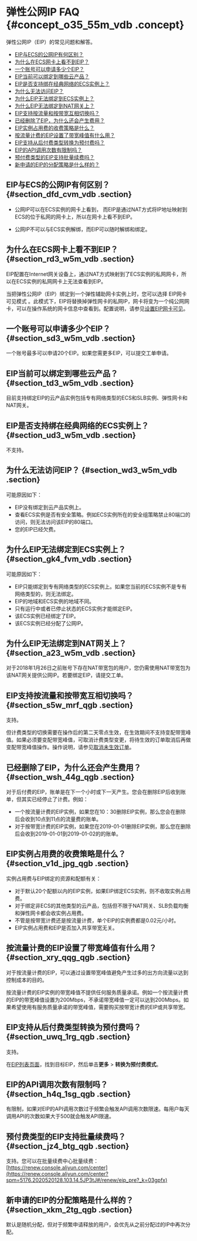 # 弹性公网IP FAQ {#concept_o35_55m_vdb .concept}

弹性公网IP（EIP）的常见问题和解答。

-   [EIP与ECS的公网IP有何区别？](#section_dfd_cvm_vdb)
-   [为什么在ECS网卡上看不到EIP？](#section_rd3_w5m_vdb)
-   [一个账号可以申请多少个EIP？](#section_sd3_w5m_vdb)
-   [EIP当前可以绑定到哪些云产品？](#section_td3_w5m_vdb)
-   [EIP是否支持绑在经典网络的ECS实例上？](#section_ud3_w5m_vdb)
-   [为什么无法访问EIP？](#section_wd3_w5m_vdb)
-   [为什么EIP无法绑定到ECS实例上？](#section_gk4_fvm_vdb)
-   [为什么EIP无法绑定到NAT网关上？](#section_a23_w5m_vdb)
-   [EIP支持按流量和按带宽互相切换吗？](#section_s5w_mrf_qgb)
-   [已经删除了EIP，为什么还会产生费用？](#section_wsh_44g_qgb)
-   [EIP实例占用费的收费策略是什么？](#section_v1d_jpg_qgb)
-   [按流量计费的EIP设置了带宽峰值有什么用？](#section_xry_qqg_qgb)
-   [EIP支持从后付费类型转换为预付费吗？](#section_uwq_1rg_qgb)
-   [EIP的API调用次数有限制吗？](#section_h4q_1sg_qgb)
-   [预付费类型的EIP支持批量续费吗？](#section_jz4_btg_qgb)
-   [新申请的EIP的分配策略是什么样的？](#section_xkm_2tg_qgb)

## EIP与ECS的公网IP有何区别？ {#section_dfd_cvm_vdb .section}

-   公网IP可以在ECS实例的网卡上看到， 而EIP是通过NAT方式将IP地址映射到ECS的位于私网的网卡上，所以在网卡上看不到EIP。

-   公网IP不可以与ECS实例解绑，而EIP可以随时解绑和绑定。


## 为什么在ECS网卡上看不到EIP？ {#section_rd3_w5m_vdb .section}

EIP配置在Internet网关设备上，通过NAT方式映射到了ECS实例的私网网卡，所以在ECS实例的私网网卡上无法查看到EIP。

当把弹性公网IP（EIP）绑定到一个弹性辅助网卡实例上时，您可以选择 EIP网卡可见模式 。此模式下，EIP将替换掉弹性网卡的私网IP，网卡将变为一个纯公网网卡，可以在操作系统的网卡信息中查看到。配置说明，请参见[设置EIP网卡可见](../../../../../intl.zh-CN/用户指南/设置EIP网卡可见.md#)。

## 一个账号可以申请多少个EIP？ {#section_sd3_w5m_vdb .section}

一个账号最多可以申请20个EIP。如果您需更多EIP，可以提交工单申请。

## EIP当前可以绑定到哪些云产品？ {#section_td3_w5m_vdb .section}

目前支持绑定EIP的云产品实例包括专有网络类型的ECS和SLB实例、弹性网卡和NAT网关。

## EIP是否支持绑在经典网络的ECS实例上？ {#section_ud3_w5m_vdb .section}

不支持。

## 为什么无法访问EIP？ {#section_wd3_w5m_vdb .section}

可能原因如下：

-   EIP没有绑定到云产品实例上。
-   查看ECS实例是否有安全策略。例如ECS实例所在的安全组策略禁止80端口的访问，则无法访问该EIP的80端口。
-   您的EIP已经欠费。

## 为什么EIP无法绑定到ECS实例上？ {#section_gk4_fvm_vdb .section}

可能原因如下：

-   EIP只能绑定到专有网络类型的ECS实例上。如果您当前的ECS实例不是专有网络类型的，则无法绑定。
-   EIP的地域和ECS实例的地域不同。
-   只有运行中或者已停止状态的ECS实例才能绑定EIP。
-   该ECS实例已经绑定了EIP。
-   该ECS实例已经分配了公网IP。

## 为什么EIP无法绑定到NAT网关上？ {#section_a23_w5m_vdb .section}

对于2018年1月26日之前账号下存在NAT带宽包的用户，您仍需使用NAT带宽包为该NAT网关提供公网IP。若要绑定EIP，请提交工单。

## EIP支持按流量和按带宽互相切换吗？ {#section_s5w_mrf_qgb .section}

支持。

但计费类型的切换需要在操作后的第二天零点生效，在生效期间不支持变配带宽峰值。如果必须要变配带宽峰值，可取消计费类型变更，将待生效的订单取消后再做变配带宽峰值操作。操作说明，请参见[取消未生效订单](../../../../../intl.zh-CN/用户指南/取消未生效订单.md#)。

## 已经删除了EIP，为什么还会产生费用？ {#section_wsh_44g_qgb .section}

对于后付费的EIP，账单是在下一个小时或下一天产生。您会在删除EIP后收到账单，但其实已经停止了计费。例如：

-   一个按流量计费的EIP实例，如果您在10：30删除EIP实例，那么您会在删除后会收到10点到11点的流量费的账单。
-   对于按带宽计费的EIP实例，如果您在2019-01-01删除EIP实例，那么您在删除后会收到2019-01-01到2019-01-02的的账单。

## EIP实例占用费的收费策略是什么？ {#section_v1d_jpg_qgb .section}

实例占用费与EIP绑定的资源和配额有关：

-   对于默认20个配额以内的EIP实例，如果EIP绑定ECS实例，则不收取实例占用费。
-   对于绑定非ECS的其他类型的云产品，包括但不限于NAT网关、SLB负载均衡和弹性网卡都会收实例占用费。
-   不管是按带宽计费还是按流量计费，单个EIP的实例费都是0.02元/小时。
-   EIP实例占用费和EIP是否加入共享带宽无关。

## 按流量计费的EIP设置了带宽峰值有什么用？ {#section_xry_qqg_qgb .section}

对于按流量计费的EIP，可以通过设置带宽峰值避免产生过多的出方向流量以达到控制成本的目的。

按流量计费的EIP实例的带宽峰值不提供任何服务质量承诺。例如一个按流量计费的EIP的带宽峰值设置为200Mbps，不承诺带宽峰值一定可以达到200Mbps。如果希望使用有服务质量承诺的带宽峰值，需要购买按带宽计费的EIP或共享带宽。

## EIP支持从后付费类型转换为预付费吗？ {#section_uwq_1rg_qgb .section}

支持。

在[EIP列表页面](https://vpc.console.aliyun.com/eip/cn-hangzhou/eips)，找到目标EIP，然后单击**更多** \> **转换为预付费模式**。

## EIP的API调用次数有限制吗？ {#section_h4q_1sg_qgb .section}

有限制，如果对EIP的API调用次数过于频繁会触发API调用次数限速。每用户每天调用API的次数如果大于500就会触发API限速。

## 预付费类型的EIP支持批量续费吗？ {#section_jz4_btg_qgb .section}

支持。您可以在批量续费中心批量续费：[https://renew.console.aliyun.com/center](https://renew.console.aliyun.com/center?spm=5176.2020520128.103.14.5JP3tJ#/renew/eip_pre?_k=03gpfx)

## 新申请的EIP的分配策略是什么样的？ {#section_xkm_2tg_qgb .section}

默认是随机分配，但对于频繁申请释放的用户，会优先从之前分配过的IP中再次分配。

